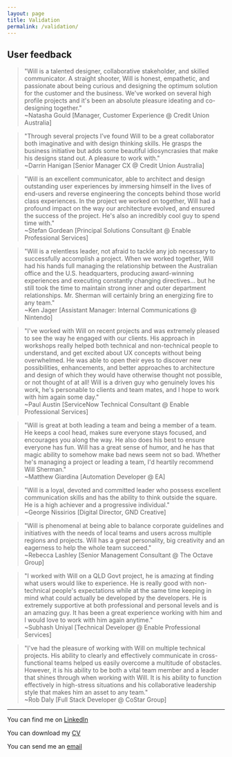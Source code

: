 ```yaml
---
layout: page
title: Validation
permalink: /validation/
---
```


<h2>User feedback</h2>

<blockquote>"Will is a talented designer, collaborative stakeholder, and skilled communicator. A straight shooter, Will is honest, empathetic, and passionate about being curious and designing the optimum solution for the customer and the business. We've worked on several high profile projects and it's been an absolute pleasure ideating and co-designing together."
<br>
~Natasha Gould [Manager, Customer Experience @ Credit Union Australia]
</blockquote>

<blockquote>"Through several projects I’ve found Will to be a great collaborator both imaginative and with design thinking skills. He grasps the business initiative but adds some beautiful idiosyncrasies that make his designs stand out. A pleasure to work with."
<br>
~Darrin Hanigan [Senior Manager CX @ Credit Union Australia]
</blockquote>

<blockquote>"Will is an excellent communicator, able to architect and design outstanding user experiences by immersing himself in the lives of end-users and reverse engineering the concepts behind those world class experiences. In the project we worked on together, Will had a profound impact on the way our architecture evolved, and ensured the success of the project. He's also an incredibly cool guy to spend time with."
<br>
~Stefan Gordean [Principal Solutions Consultant @ Enable Professional Services]
</blockquote>

<blockquote>
"Will is a relentless leader, not afraid to tackle any job necessary to successfully accomplish a project. When we worked together, Will had his hands full managing the relationship between the Australian office and the U.S. headquarters, producing award-winning experiences and executing constantly changing directives... but he still took the time to maintain strong inner and outer department relationships. Mr. Sherman will certainly bring an energizing fire to any team."
<br>
~Ken Jager [Assistant Manager: Internal Communications @ Nintendo]
</blockquote>

<blockquote>
"I've worked with Will on recent projects and was extremely pleased to see the way he engaged with our clients. His approach in workshops really helped both technical and non-technical people to understand, and get excited about UX concepts without being overwhelmed. He was able to open their eyes to discover new possibilities, enhancements, and better approaches to architecture and design of which they would have otherwise thought not possible, or not thought of at all! Will is a driven guy who genuinely loves his work, he's personable to clients and team mates, and I hope to work with him again some day."
<br>
~Paul Austin [ServiceNow Technical Consultant @ Enable Professional Services]
</blockquote>

<blockquote>
"Will is great at both leading a team and being a member of a team. He keeps a cool head, makes sure everyone stays focused, and encourages you along the way. He also does his best to ensure everyone has fun. Will has a great sense of humor, and he has that magic ability to somehow make bad news seem not so bad. Whether he's managing a project or leading a team, I'd heartily recommend Will Sherman."
<br>
~Matthew Giardina [Automation Developer @ EA]
</blockquote>

<blockquote>
"Will is a loyal, devoted and committed leader who possess excellent communication skills and has the ability to think outside the square. He is a high achiever and a progressive individual."
<br>
~George Nissirios [Digital Director, GND Creative]
</blockquote>

<blockquote>
"Will is phenomenal at being able to balance corporate guidelines and initiatives with the needs of local teams and users across multiple regions and projects. Will has a great personality, big creativity and an eagerness to help the whole team succeed."
<br>
~Rebecca Lashley [Senior Management Consultant @ The Octave Group]
</blockquote>

<blockquote>
"I worked with Will on a QLD Govt project, he is amazing at finding what users would like to experience. He is really good with non-technical people's expectations while at the same time keeping in mind what could actually be developed by the developers. He is extremely supportive at both professional and personal levels and is an amazing guy. It has been a great experience working with him and I would love to work with him again anytime."
<br>
~Subhash Uniyal [Technical Developer @ Enable Professional Services]
</blockquote>

<blockquote>
"I've had the pleasure of working with Will on multiple technical projects. His ability to clearly and effectively communicate in cross-functional teams helped us easily overcome a multitude of obstacles. However, it is his ability to be both a vital team member and a leader that shines through when working with Will. It is his ability to function effectively in high-stress situations and his collaborative leadership style that makes him an asset to any team."
<br>
~Rob Daly [Full Stack Developer @ CoStar Group]
</blockquote>

<hr>

You can find me on [LinkedIn](http://www.linkedin.com/in/willjsherman)

You can download my [CV](../Will_Sherman_resume.pdf)

You can send me an [email](mailto:Will@willjsherman.com)
